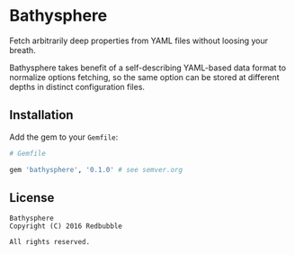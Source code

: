 Bathysphere
===========

Fetch arbitrarily deep properties from YAML files without loosing your breath.

Bathysphere takes benefit of a self-describing YAML-based data format to
normalize options fetching, so the same option can be stored at different
depths in distinct configuration files.

Installation
------------

Add the gem to your `Gemfile`:

```ruby
# Gemfile

gem 'bathysphere', '0.1.0' # see semver.org
```

License
-------

```
Bathysphere
Copyright (C) 2016 Redbubble

All rights reserved.
```

